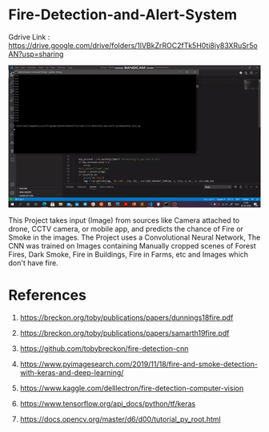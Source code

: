 # Fire-Detection-and-Alert-System
Gdrive Link : https://drive.google.com/drive/folders/1lVBkZrROC2fTk5H0ti8iy83XRuSr5oAN?usp=sharing

![REALTIME TESTING]( /image.gif "TESTING")<!-- .element height="100%" width="150%" -->

This Project takes input (Image) from sources like Camera attached to drone, CCTV camera, or mobile app, and predicts the chance of Fire or Smoke in the images. The Project uses a Convolutional Neural Network, The CNN was trained on Images containing Manually cropped scenes of Forest Fires, Dark Smoke, Fire in Buildings, Fire in Farms, etc and Images which don't have fire.

# References
1. https://breckon.org/toby/publications/papers/dunnings18fire.pdf

2. https://breckon.org/toby/publications/papers/samarth19fire.pdf

3. https://github.com/tobybreckon/fire-detection-cnn

4. https://www.pyimagesearch.com/2019/11/18/fire-and-smoke-detection-with-keras-and-deep-learning/

5. https://www.kaggle.com/delllectron/fire-detection-computer-vision

6. https://www.tensorflow.org/api_docs/python/tf/keras

7. https://docs.opencv.org/master/d6/d00/tutorial_py_root.html

